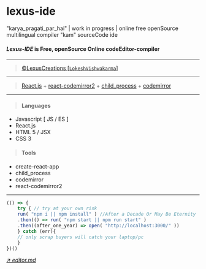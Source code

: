 # lexus-ide
"karya_pragati_par_hai" | work in progress | online free openSource multilingual compiler "kam" sourceCode ide
#### *Lexus-IDE*  is Free, openSource Online codeEditor-compiler

------------

> [&copy;LexusCreations [`LokeshVishwakarma`]](https://github.com/lexuscreations "LexusCreations[`LokeshVishwakarma`]")

------------

> [React.js](https://reactjs.org/ "React.js") + [react-codemirror2](https://www.npmjs.com/package/react-codemirror2 "react-codemirror2") + [child_process](https://www.npmjs.com/package/child_process "child_process") + [codemirror](https://www.npmjs.com/package/codemirror "codemirror")

------------


> #### Languages
- Javascript [ JS / ES ]
- React.js
- HTML 5 / JSX
- CSS 3


> #### Tools
- create-react-app
- child_process
- codemirror
- react-codemirror2
------------

```javascript
(() => {
    try { // try at your own risk
	run( "npm i || npm install" ) //After a Decade Or May Be Eternity
	.then(() => run( "npm start || npm run start" )
	.then((after_one_year) => open( "http://localhost:3000/" ))
    } catch (err){
	// only scrap buyers will catch your laptop/pc
    }
})()
```

*[&#8599; editor.md](https://pandao.github.io/editor.md/en.html "&#8599; editor.md")*
